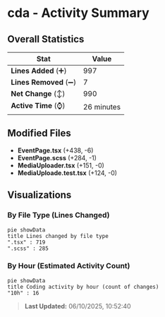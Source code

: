# cda - Activity Summary 

## Overall Statistics

| Stat                   | Value                                                             |
| ---------------------- | ----------------------------------------------------------------- |
| **Lines Added** (➕)   | 997                                          |
| **Lines Removed** (➖) | 7                                        |
| **Net Change** (↕)    | 990                |
| **Active Time** (⌚)   | 26 minutes |


## Modified Files
- **EventPage.tsx** (+438, -6)
- **EventPage.scss** (+284, -1)
- **MediaUploader.tsx** (+151, -0)
- **MediaUploade.test.tsx** (+124, -0)

## Visualizations

### By File Type (Lines Changed)

```mermaid
pie showData
title Lines changed by file type
".tsx" : 719
".scss" : 285
```

### By Hour (Estimated Activity Count)

```mermaid
pie showData
title Coding activity by hour (count of changes)
"10h" : 16
```


> **Last Updated:** 06/10/2025, 10:52:40